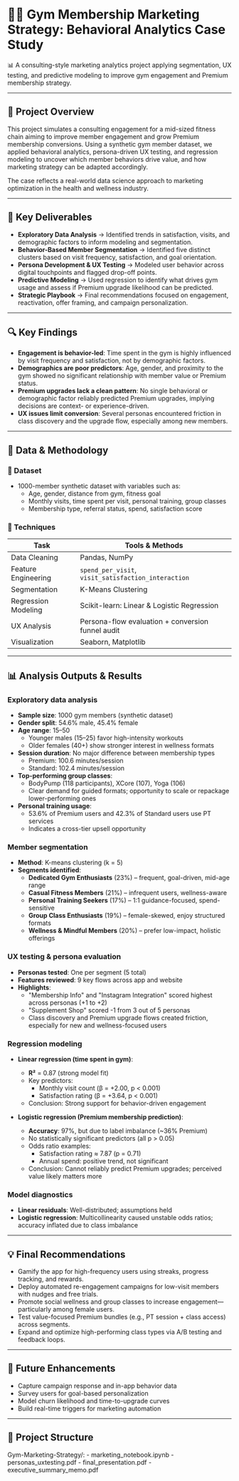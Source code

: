 # 🏋️‍♂️ Gym Membership Marketing Strategy: Behavioral Analytics Case Study

📊 A consulting-style marketing analytics project applying segmentation, UX testing, and predictive modeling to improve gym engagement and Premium membership strategy.

---

## 📌 Project Overview

This project simulates a consulting engagement for a mid-sized fitness chain aiming to improve member engagement and grow Premium membership conversions. Using a synthetic gym member dataset, we applied behavioral analytics, persona-driven UX testing, and regression modeling to uncover which member behaviors drive value, and how marketing strategy can be adapted accordingly.

The case reflects a real-world data science approach to marketing optimization in the health and wellness industry.

---

## 🎯 Key Deliverables

- **Exploratory Data Analysis** → Identified trends in satisfaction, visits, and demographic factors to inform modeling and segmentation.
- **Behavior-Based Member Segmentation** → Identified five distinct clusters based on visit frequency, satisfaction, and goal orientation.
- **Persona Development & UX Testing** → Modeled user behavior across digital touchpoints and flagged drop-off points.
- **Predictive Modeling** → Used regression to identify what drives gym usage and assess if Premium upgrade likelihood can be predicted.
- **Strategic Playbook** → Final recommendations focused on engagement, reactivation, offer framing, and campaign personalization.

---

## 🔍 Key Findings

- **Engagement is behavior-led**: Time spent in the gym is highly influenced by visit frequency and satisfaction, not by demographic factors.
- **Demographics are poor predictors**: Age, gender, and proximity to the gym showed no significant relationship with member value or Premium status.
- **Premium upgrades lack a clean pattern**: No single behavioral or demographic factor reliably predicted Premium upgrades, implying decisions are context- or experience-driven.
- **UX issues limit conversion**: Several personas encountered friction in class discovery and the upgrade flow, especially among new members.

---

## 🔬 Data & Methodology

### 📂 Dataset

- 1000-member synthetic dataset with variables such as:
  - Age, gender, distance from gym, fitness goal
  - Monthly visits, time spent per visit, personal training, group classes
  - Membership type, referral status, spend, satisfaction score

### 🧮 Techniques

| Task                        | Tools & Methods                                      |
|-----------------------------|------------------------------------------------------|
| Data Cleaning               | Pandas, NumPy                                        |
| Feature Engineering         | `spend_per_visit`, `visit_satisfaction_interaction` |
| Segmentation                | K-Means Clustering                                   |
| Regression Modeling         | Scikit-learn: Linear & Logistic Regression           |
| UX Analysis                 | Persona-flow evaluation + conversion funnel audit    |
| Visualization               | Seaborn, Matplotlib                                  |

---

## 📊 Analysis Outputs & Results

### Exploratory data analysis

- **Sample size**: 1000 gym members (synthetic dataset)
- **Gender split**: 54.6% male, 45.4% female
- **Age range**: 15–50  
  - Younger males (15–25) favor high-intensity workouts  
  - Older females (40+) show stronger interest in wellness formats
- **Session duration**: No major difference between membership types  
  - Premium: 100.6 minutes/session  
  - Standard: 102.4 minutes/session
- **Top-performing group classes**:  
  - BodyPump (118 participants), XCore (107), Yoga (106)  
  - Clear demand for guided formats; opportunity to scale or repackage lower-performing ones
- **Personal training usage**:  
  - 53.6% of Premium users and 42.3% of Standard users use PT services  
  - Indicates a cross-tier upsell opportunity

### Member segmentation

- **Method**: K-means clustering (k = 5)
- **Segments identified**:
  - **Dedicated Gym Enthusiasts** (23%) – frequent, goal-driven, mid-age range  
  - **Casual Fitness Members** (21%) – infrequent users, wellness-aware  
  - **Personal Training Seekers** (17%) – 1:1 guidance-focused, spend-sensitive  
  - **Group Class Enthusiasts** (19%) – female-skewed, enjoy structured formats  
  - **Wellness & Mindful Members** (20%) – prefer low-impact, holistic offerings

### UX testing & persona evaluation

- **Personas tested**: One per segment (5 total)
- **Features reviewed**: 9 key flows across app and website
- **Highlights**:
  - "Membership Info" and "Instagram Integration" scored highest across personas (+1 to +2)
  - "Supplement Shop" scored -1 from 3 out of 5 personas
  - Class discovery and Premium upgrade flows created friction, especially for new and wellness-focused users

### Regression modeling

- **Linear regression (time spent in gym)**:
  - **R²** = 0.87 (strong model fit)
  - Key predictors:  
    - Monthly visit count (β = +2.00, p < 0.001)  
    - Satisfaction rating (β = +3.64, p < 0.001)  
  - Conclusion: Strong support for behavior-driven engagement

- **Logistic regression (Premium membership prediction)**:
  - **Accuracy**: 97%, but due to label imbalance (~36% Premium)  
  - No statistically significant predictors (all p > 0.05)
  - Odds ratio examples:  
    - Satisfaction rating ≈ 7.87 (p = 0.71)  
    - Annual spend: positive trend, not significant  
  - Conclusion: Cannot reliably predict Premium upgrades; perceived value likely matters more

### Model diagnostics

- **Linear residuals**: Well-distributed; assumptions held
- **Logistic regression**: Multicollinearity caused unstable odds ratios; accuracy inflated due to class imbalance

---

## 💡 Final Recommendations

- Gamify the app for high-frequency users using streaks, progress tracking, and rewards.
- Deploy automated re-engagement campaigns for low-visit members with nudges and free trials.
- Promote social wellness and group classes to increase engagement—particularly among female users.
- Test value-focused Premium bundles (e.g., PT session + class access) across segments.
- Expand and optimize high-performing class types via A/B testing and feedback loops.

---

## 🔮 Future Enhancements

- Capture campaign response and in-app behavior data  
- Survey users for goal-based personalization  
- Model churn likelihood and time-to-upgrade curves  
- Build real-time triggers for marketing automation

---

## 📂 Project Structure
  Gym-Marketing-Strategy/:
    - marketing_notebook.ipynb
    - personas_uxtesting.pdf
    - final_presentation.pdf
    - executive_summary_memo.pdf
